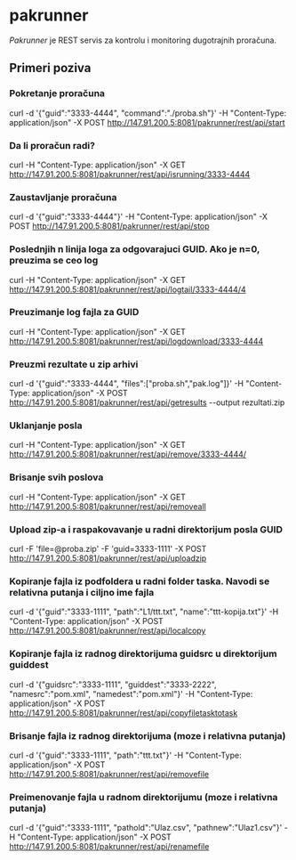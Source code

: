 # pakrunner

*Pakrunner* je REST servis za kontrolu i monitoring dugotrajnih proračuna. 

## Primeri poziva

### Pokretanje proračuna
curl -d '{"guid":"3333-4444", "command":"./proba.sh"}' -H "Content-Type: application/json" -X POST http://147.91.200.5:8081/pakrunner/rest/api/start

### Da li proračun radi?
curl -H "Content-Type: application/json" -X GET http://147.91.200.5:8081/pakrunner/rest/api/isrunning/3333-4444

### Zaustavljanje proračuna
curl -d '{"guid":"3333-4444"}' -H "Content-Type: application/json" -X POST http://147.91.200.5:8081/pakrunner/rest/api/stop

### Poslednjih n linija loga za odgovarajuci GUID. Ako je n=0, preuzima se ceo log
curl -H "Content-Type: application/json" -X GET http://147.91.200.5:8081/pakrunner/rest/api/logtail/3333-4444/4

### Preuzimanje log fajla za GUID
curl -H "Content-Type: application/json" -X GET http://147.91.200.5:8081/pakrunner/rest/api/logdownload/3333-4444

### Preuzmi rezultate u zip arhivi
curl -d '{"guid":"3333-4444", "files":["proba.sh","pak.log"]}' -H "Content-Type: application/json" -X POST http://147.91.200.5:8081/pakrunner/rest/api/getresults --output rezultati.zip

### Uklanjanje posla
curl -H "Content-Type: application/json" -X GET http://147.91.200.5:8081/pakrunner/rest/api/remove/3333-4444/

### Brisanje svih poslova
curl -H "Content-Type: application/json" -X GET http://147.91.200.5:8081/pakrunner/rest/api/removeall

### Upload zip-a i raspakovavanje u radni direktorijum posla GUID
curl -F 'file=@proba.zip' -F 'guid=3333-1111' -X POST http://147.91.200.5:8081/pakrunner/rest/api/uploadzip

### Kopiranje fajla iz podfoldera u radni folder taska. Navodi se relativna putanja i ciljno ime fajla
curl -d '{"guid":"3333-1111", "path":"L1/ttt.txt", "name":"ttt-kopija.txt"}' -H "Content-Type: application/json" -X POST http://147.91.200.5:8081/pakrunner/rest/api/localcopy

### Kopiranje fajla iz radnog direktorijuma guidsrc u direktorijum guiddest
curl -d '{"guidsrc":"3333-1111", "guiddest":"3333-2222", "namesrc":"pom.xml", "namedest":"pom.xml"}' -H "Content-Type: application/json" -X POST http://147.91.200.5:8081/pakrunner/rest/api/copyfiletasktotask

### Brisanje fajla iz radnog direktorijuma (moze i relativna putanja)
curl -d '{"guid":"3333-1111", "path":"ttt.txt"}' -H "Content-Type: application/json" -X POST http://147.91.200.5:8081/pakrunner/rest/api/removefile

### Preimenovanje fajla u radnom direktorijumu (moze i relativna putanja)
curl -d '{"guid":"3333-1111", "pathold":"Ulaz.csv", "pathnew":"Ulaz1.csv"}' -H "Content-Type: application/json" -X POST http://147.91.200.5:8081/pakrunner/rest/api/renamefile


